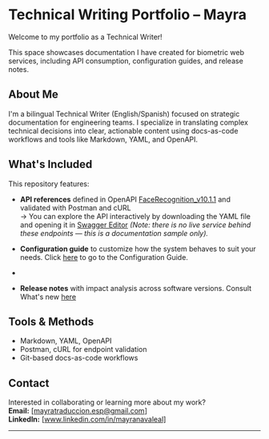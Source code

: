 # Technical Writing Portfolio – Mayra

Welcome to my portfolio as a Technical Writer!

This space showcases documentation I have created for biometric web services, including API consumption, configuration guides, and release notes.

## About Me

I'm a bilingual Technical Writer (English/Spanish) focused on strategic documentation for engineering teams. I specialize in translating complex technical decisions into clear, actionable content using docs-as-code workflows and tools like Markdown, YAML, and OpenAPI.

## What's Included

This repository features:

- **API references** defined in OpenAPI [FaceRecognition_v10.1.1](https://github.com/may-techwriter/Sample_TechnicalDocumentation/blob/main/FaceRecognition_v10.1.1.yaml) and validated with Postman and cURL  
  → You can explore the API interactively by downloading the YAML file and opening it in [Swagger Editor](https://editor.swagger.io)
  *(Note: there is no live service behind these endpoints — this is a documentation sample only).*
    
- **Configuration guide** to customize how the system behaves to suit your needs. Click [here](https://github.com/may-techwriter/Sample_TechnicalDocumentation/blob/main/Configuration%20Guide%20v10.1.1) to go to the Configuration Guide.
- 
- **Release notes** with impact analysis across software versions. Consult What's new [here](https://github.com/may-techwriter/Sample_TechnicalDocumentation/blob/main/Release%20notes_v10.1.1)


## Tools & Methods

- Markdown, YAML, OpenAPI  
- Postman, cURL for endpoint validation  
- Git-based docs-as-code workflows


## Contact

Interested in collaborating or learning more about my work?  
**Email:** [mayratraduccion.esp@gmail.com]  
**LinkedIn:** [www.linkedin.com/in/mayranavaleal]

---
